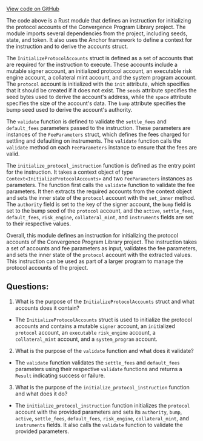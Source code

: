 [View code on GitHub](https://github.com/convergence-rfq/convergence-program-library/rfq/program/src/instructions/protocol/initialize_protocol.rs)

The code above is a Rust module that defines an instruction for initializing the protocol accounts of the Convergence Program Library project. The module imports several dependencies from the project, including seeds, state, and token. It also uses the Anchor framework to define a context for the instruction and to derive the accounts struct.

The `InitializeProtocolAccounts` struct is defined as a set of accounts that are required for the instruction to execute. These accounts include a mutable signer account, an initialized protocol account, an executable risk engine account, a collateral mint account, and the system program account. The `protocol` account is initialized with the `init` attribute, which specifies that it should be created if it does not exist. The `seeds` attribute specifies the seed bytes used to derive the account's address, while the `space` attribute specifies the size of the account's data. The `bump` attribute specifies the bump seed used to derive the account's authority.

The `validate` function is defined to validate the `settle_fees` and `default_fees` parameters passed to the instruction. These parameters are instances of the `FeeParameters` struct, which defines the fees charged for settling and defaulting on instruments. The `validate` function calls the `validate` method on each `FeeParameters` instance to ensure that the fees are valid.

The `initialize_protocol_instruction` function is defined as the entry point for the instruction. It takes a context object of type `Context<InitializeProtocolAccounts>` and two `FeeParameters` instances as parameters. The function first calls the `validate` function to validate the fee parameters. It then extracts the required accounts from the context object and sets the inner state of the `protocol` account with the `set_inner` method. The `authority` field is set to the key of the signer account, the `bump` field is set to the bump seed of the `protocol` account, and the `active`, `settle_fees`, `default_fees`, `risk_engine`, `collateral_mint`, and `instruments` fields are set to their respective values.

Overall, this module defines an instruction for initializing the protocol accounts of the Convergence Program Library project. The instruction takes a set of accounts and fee parameters as input, validates the fee parameters, and sets the inner state of the `protocol` account with the extracted values. This instruction can be used as part of a larger program to manage the protocol accounts of the project.
## Questions: 
 1. What is the purpose of the `InitializeProtocolAccounts` struct and what accounts does it contain?
- The `InitializeProtocolAccounts` struct is used to initialize the protocol accounts and contains a mutable `signer` account, an `init`ialized `protocol` account, an `executable` `risk_engine` account, a `collateral_mint` account, and a `system_program` account.
2. What is the purpose of the `validate` function and what does it validate?
- The `validate` function validates the `settle_fees` and `default_fees` parameters using their respective `validate` functions and returns a `Result` indicating success or failure.
3. What is the purpose of the `initialize_protocol_instruction` function and what does it do?
- The `initialize_protocol_instruction` function initializes the `protocol` account with the provided parameters and sets its `authority`, `bump`, `active`, `settle_fees`, `default_fees`, `risk_engine`, `collateral_mint`, and `instruments` fields. It also calls the `validate` function to validate the provided parameters.